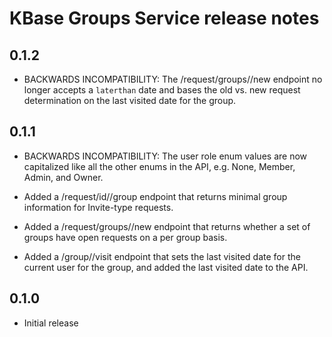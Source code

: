 # KBase Groups Service release notes

## 0.1.2

* BACKWARDS INCOMPATIBILITY: The /request/groups/<ids>/new endpoint no longer accepts a
  `laterthan` date and bases the old vs. new request determination on the last visited date
  for the group.

## 0.1.1

* BACKWARDS INCOMPATIBILITY: The user role enum values are now capitalized like all the other
  enums in the API, e.g. None, Member, Admin, and Owner.

* Added a /request/id/<id>/group endpoint that returns minimal group information for Invite-type
  requests.
* Added a /request/groups/<csv ids>/new endpoint that returns whether a set of groups have
  open requests on a per group basis.
* Added a /group/<id>/visit endpoint that sets the last visited date for the current user for the
  group, and added the last visited date to the API.

## 0.1.0

* Initial release